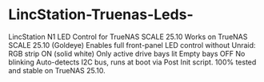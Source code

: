 # LincStation-Truenas-Leds-
LincStation N1 LED Control for TrueNAS SCALE 25.10 Works on TrueNAS SCALE 25.10 (Goldeye) Enables full front-panel LED control without Unraid:  RGB strip ON (solid white) Only active drive bays lit Empty bays OFF No blinking Auto-detects I2C bus, runs at boot via Post Init script. 100% tested and stable on TrueNAS 25.10.

